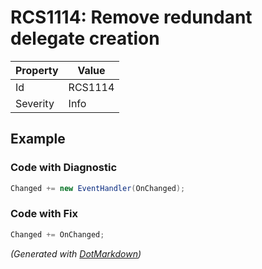 # RCS1114: Remove redundant delegate creation

| Property | Value   |
| -------- | ------- |
| Id       | RCS1114 |
| Severity | Info    |

## Example

### Code with Diagnostic

```csharp
Changed += new EventHandler(OnChanged);
```

### Code with Fix

```csharp
Changed += OnChanged;
```


*\(Generated with [DotMarkdown](http://github.com/JosefPihrt/DotMarkdown)\)*